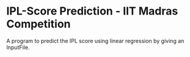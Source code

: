 # IPL-Score Prediction - IIT Madras Competition

A program to predict the IPL score using linear regression by giving an InputFile.
